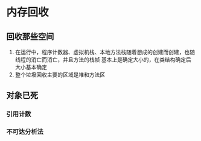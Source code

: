 # 内存回收

## 回收那些空间
1. 在运行中，程序计数器、虚拟机栈、本地方法栈随着想成的创建而创建，也随线程的消亡而消亡，并且方法的栈帧 基本上是确定大小的，在类结构确定后 大小基本确定
2. 整个垃圾回收主要的区域是堆和方法区

## 对象已死

### 引用计数

### 不可达分析法